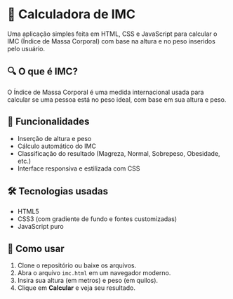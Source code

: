 # 🧮 Calculadora de IMC

Uma aplicação simples feita em HTML, CSS e JavaScript para calcular o IMC (Índice de Massa Corporal) com base na altura e no peso inseridos pelo usuário.

## 🔍 O que é IMC?

O Índice de Massa Corporal é uma medida internacional usada para calcular se uma pessoa está no peso ideal, com base em sua altura e peso.

## 🎯 Funcionalidades

- Inserção de altura e peso
- Cálculo automático do IMC
- Classificação do resultado (Magreza, Normal, Sobrepeso, Obesidade, etc.)
- Interface responsiva e estilizada com CSS

## 🛠 Tecnologias usadas

- HTML5
- CSS3 (com gradiente de fundo e fontes customizadas)
- JavaScript puro

## 🚀 Como usar

1. Clone o repositório ou baixe os arquivos.
2. Abra o arquivo `imc.html` em um navegador moderno.
3. Insira sua altura (em metros) e peso (em quilos).
4. Clique em **Calcular** e veja seu resultado.